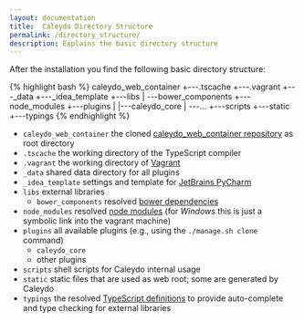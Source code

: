 ```yaml
---
layout: documentation
title:  Caleydo Directory Structure
permalink: /directory_structure/
description: Explains the basic directory structure
---
```


After the installation you find the following basic directory structure:

{% highlight bash  %}
caleydo_web_container
+---.tscache
+---.vagrant
+---_data
+---_idea_template
+---libs
|   \---bower_components
+---node_modules
+---plugins
|   |---caleydo_core
|   \---...
+---scripts
+---static
+---typings
{% endhighlight %}


* `caleydo_web_container` the cloned [caleydo_web_container repository](https://github.com/Caleydo/caleydo_web_container) as root directory
* `.tscache` the working directory of the TypeScript compiler
* `.vagrant` the working directory of [Vagrant](https://www.vagrantup.com/)
* `_data` shared data directory for all plugins
* `_idea_template` settings and template for [JetBrains PyCharm](https://www.jetbrains.com/pycharm/)
* `libs` external libraries
   * `bower_components` resolved [bower dependencies](http://bower.io/)
* `node_modules` resolved [node modules](https://www.npmjs.com/) (for *Windows* this is just a symbolic link into the vagrant machine)
* `plugins` all available plugins (e.g., using the `./manage.sh clone` command)
   * `caleydo_core`
   * other plugins
* `scripts` shell scripts for Caleydo internal usage
* `static` static files that are used as web root; some are generated by Caleydo
* `typings` the resolved [TypeScript definitions](http://definitelytyped.org/) to provide auto-complete and type checking for external libraries

